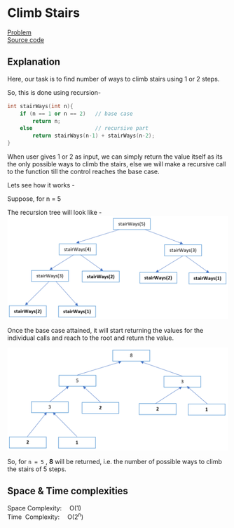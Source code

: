 
# Climb Stairs
[Problem](https://github.com/dscnsec/DSC-NSEC-Algorithms/blob/master/3.%20Recursion/climb_stairs/climb_stairs.md)  
[Source code](https://github.com/dscnsec/DSC-NSEC-Algorithms/blob/master/3.%20Recursion/climb_stairs/%5BCPP%5Dclimb_stairs_csubhradipta.cpp)  
## Explanation
Here, our task is to find number of ways to climb stairs using 1 or 2 steps. 

So, this is done using recursion-
```cpp
int stairWays(int n){
	if (n == 1 or n == 2)	// base case
		return n;
	else					// recursive part
		return stairWays(n-1) + stairWays(n-2);	
}
```

When user gives 1 or 2 as input, we can simply return the value itself as its the only possible ways to climb the stairs, else we will make a recursive call to the function till the control reaches the base case.

Lets see how it works -

Suppose, for n = 5

The recursion tree will look like -
![climbstairs1](images/climbstairs1.png)  
 
Once the base case attained, it will start returning the values for the individual calls and reach to the root and return the value.

![climbstairs2](images/climbstairs2.png)   

So, for ``n = 5`` , **8** will be returned, i.e. the number of possible ways to climb the stairs of 5 steps.  

## Space & Time complexities
Space Complexity: &emsp;O(1)  
Time &nbsp;Complexity: &emsp;O(2<sup>n</sup>)

